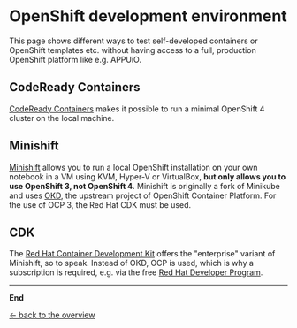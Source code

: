 # OpenShift development environment

This page shows different ways to test self-developed containers or OpenShift templates etc. without having access to a full, production OpenShift platform like e.g. APPUiO.

## CodeReady Containers

[CodeReady Containers](https://crc.dev/crc/) makes it possible to run a minimal OpenShift 4 cluster on the local machine.

## Minishift

[Minishift](https://docs.okd.io/3.11/minishift/index.html) allows you to run a local OpenShift installation on your own notebook in a VM using KVM, Hyper-V or VirtualBox, __but only allows you to use OpenShift 3, not OpenShift 4__.
Minishift is originally a fork of Minikube and uses [OKD](https://www.okd.io/), the upstream project of OpenShift Container Platform.
For the use of OCP 3, the Red Hat CDK must be used.

## CDK

The [Red Hat Container Development Kit](https://developers.redhat.com/products/cdk/overview) offers the "enterprise" variant of Minishift, so to speak.
Instead of OKD, OCP is used, which is why a subscription is required, e.g. via the free [Red Hat Developer Program](https://developers.redhat.com/).

---

__End__


[← back to the overview](../README.md)

